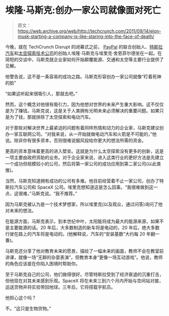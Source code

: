 # 埃隆·马斯克:创办一家公司就像面对死亡

> 原文：<https://web.archive.org/web/http://techcrunch.com/2011/09/14/elon-musk-starting-a-company-is-like-staring-into-the-face-of-death/>

今晚，就在 TechCrunch Disrupt 的闭幕式之前， [PayPal](https://web.archive.org/web/20230203134139/http://www.crunchbase.com/company/paypal "PayPal") 的联合创始人、[特斯拉汽车](https://web.archive.org/web/20230203134139/http://www.crunchbase.com/company/tesla-motors "Tesla Motors")和[太空探索技术公司](https://web.archive.org/web/20230203134139/http://www.crunchbase.com/company/space-exploration-technologies "Space Exploration Technologies")的创始人埃隆·马斯克与埃里克·舍恩菲尔德坐在一起。在简短的交谈中，马斯克就企业家如何开始颠覆能源、交通和太空等主要行业提供了见解。

他警告说，这不是一条容易的成功之路。马斯克形容创办一家公司就像“盯着死神的脸”

“如果这听起来很吸引人，那就去吧。”

然而，这个概念对他很有吸引力，因为他想对世界的未来产生重大影响。这不仅仅是为了赚钱。马斯克说，这是关于人类拥有光明未来必须解决的重要问题。如果只是为了钱，那就排除了太空探索和电动汽车。

对于那些对解决世界上最紧迫的问题有着同样热情和动力的企业家，马斯克建议创办一家互联网公司。“对我来说，从一开始就做电动汽车和火箭是不可能的，”他说。除非你有很多资本，否则很难说服风投给你更大的想法所需的资金。

更高的资本意味着更高的进入壁垒。这就是为什么太空探索没有更多的创新，这是一项主要由政府资助的业务。对于企业家来说，进入这类行业的更好方法是先建立一个成功但规模较小的公司，然后将第一家公司的成功应用到第二家公司(以此类推)。

当然，马斯克知道拥有成功的公司有多难。他目前经营着不止一家公司，创办了特斯拉汽车公司和 SpaceX 公司。埃里克想知道这是怎么回事。“我很难做到这一点，这很难，”马斯克说。“我不推荐。”

因为马斯克被认为是一个技术梦想家，所以埃里克(以及观众，通过问答)询问了他对未来的想法。

在能源方面，马斯克表示，到本世纪中叶，太阳能将成为最大的能源来源，如果不是主要能源的话。20 年后，大多数制造的新车将是电动的，20 年后，绝大多数行驶在路上的汽车将是电动的。(他解释说，汽车的“安装基数”大约每 20 年翻一番)。

马斯克还分享了他对教育未来的愿景，描绘了一幅未来的画面，教师不会在教室前讲课，就像一场“无聊的杂耍表演”，但教育本身“更像一场互动游戏”。他说，教师的角色应该是在你陷入困境时帮助你。

至于马斯克自己的公司，他们做得很好。尽管特斯拉受到了经济衰退的沉重打击，但他现在对其未来感到乐观。SpaceX 将在未来三到六个月内开始与空间站对接，运送货物并将实验带回地球。三年后，它将搭载宇航员。

他担心这个吗？

不。“这只是生物货物。”